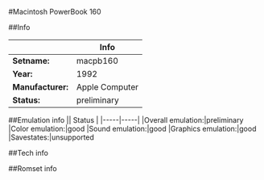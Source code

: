 #Macintosh PowerBook 160

##Info

||Info|
|-----|-----|
|**Setname:**|macpb160
|**Year:**|1992
|**Manufacturer:**|Apple Computer
|**Status:**|preliminary

##Emulation info
|| Status |
|-----|-----|
|Overall emulation:|preliminary
|Color emulation:|good
|Sound emulation:|good
|Graphics emulation:|good
|Savestates:|unsupported

##Tech info

##Romset info

<!--- START OF EDITED COMMENT DO NOT TOUCH TEXT ABOVE-->

